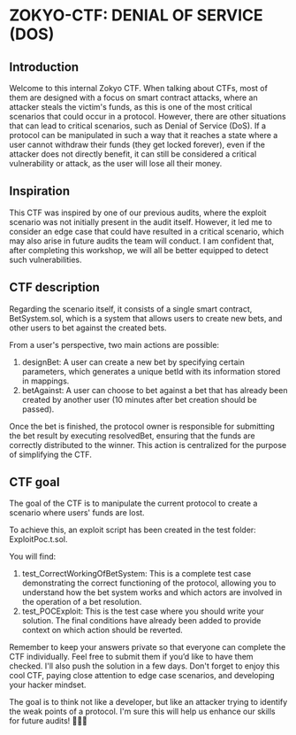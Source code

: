 # ZOKYO-CTF: DENIAL OF SERVICE (DOS)

## Introduction 

Welcome to this internal Zokyo CTF. When talking about CTFs, most of them are designed with a focus on smart contract attacks, where an attacker steals the victim's funds, as this is one of the most critical scenarios that could occur in a protocol. However, there are other situations that can lead to critical scenarios, such as Denial of Service (DoS). If a protocol can be manipulated in such a way that it reaches a state where a user cannot withdraw their funds (they get locked forever), even if the attacker does not directly benefit, it can still be considered a critical vulnerability or attack, as the user will lose all their money.

## Inspiration

This CTF was inspired by one of our previous audits, where the exploit scenario was not initially present in the audit itself. However, it led me to consider an edge case that could have resulted in a critical scenario, which may also arise in future audits the team will conduct. I am confident that, after completing this workshop, we will all be better equipped to detect such vulnerabilities.

## CTF description

Regarding the scenario itself, it consists of a single smart contract, BetSystem.sol, which is a system that allows users to create new bets, and other users to bet against the created bets.

From a user's perspective, two main actions are possible: 

1. designBet: A user can create a new bet by specifying certain parameters, which generates a unique betId with its information stored in mappings. 
2. betAgainst: A user can choose to bet against a bet that has already been created by another user (10 minutes after bet creation should be passed).

Once the bet is finished, the protocol owner is responsible for submitting the bet result by executing resolvedBet, ensuring that the funds are correctly distributed to the winner. This action is centralized for the purpose of simplifying the CTF.

## CTF goal
The goal of the CTF is to manipulate the current protocol to create a scenario where users' funds are lost. 

To achieve this, an exploit script has been created in the test folder: ExploitPoc.t.sol. 

You will find: 
1. test_CorrectWorkingOfBetSystem: This is a complete test case demonstrating the correct functioning of the protocol, allowing you to understand how the bet system works and which actors are involved in the operation of a bet resolution. 
2. test_POCExploit: This is the test case where you should write your solution. The final conditions have already been added to provide context on which action should be reverted.

Remember to keep your answers private so that everyone can complete the CTF individually. Feel free to submit them if you’d like to have them checked. I'll also push the solution in a few days. Don't forget to enjoy this cool CTF, paying close attention to edge case scenarios, and developing your hacker mindset. 

The goal is to think not like a developer, but like an attacker trying to identify the weak points of a protocol. I'm sure this will help us enhance our skills for future audits! 🚀🚀🚀